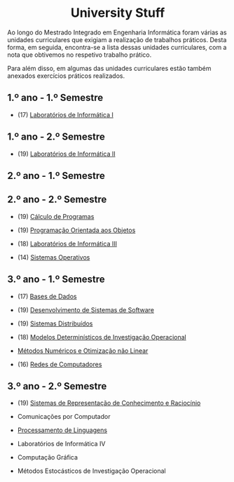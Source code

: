 <div align="center">
	<h1><strong>University Stuff</strong></h1>
</div>

Ao longo do Mestrado Integrado em Engenharia Informática foram várias as unidades curriculares que exigiam a realização de trabalhos práticos. Desta forma, em seguida, encontra-se a lista dessas unidades curriculares, com a nota que obtivemos no respetivo trabalho prático.

Para além disso, em algumas das unidades curriculares estão também anexados exercícios práticos realizados.

## 1.º ano - 1.º Semestre

  * (17) [Laboratórios de Informática I](https://github.com/catarinamachado/bomberman)

## 1.º ano - 2.º Semestre

  * (19)  [Laboratórios de Informática II](https://github.com/catarinamachado/roguelike)

## 2.º ano - 1.º Semestre

## 2.º ano - 2.º Semestre

  * (19) [Cálculo de Programas](https://github.com/catarinamachado/CP)

  * (19) [Programação Orientada aos Objetos](https://github.com/catarinamachado/JavaFactura)

  * (18) [Laboratórios de Informática III](https://github.com/catarinamachado/LI3)

  * (14) [Sistemas Operativos](https://github.com/catarinamachado/NPS)

## 3.º ano - 1.º Semestre

  * (17) [Bases de Dados](https://github.com/catarinamachado/Events-Workbench)

  * (19) [Desenvolvimento de Sistemas de Software](https://github.com/catarinamachado/uminho-miei/tree/master/3/DSS)

  * (19) [Sistemas Distribuídos](https://github.com/catarinamachado/Cloud-Management-Services)

  * (18) [Modelos Determinísticos de Investigação Operacional](https://github.com/catarinamachado/university-stuff/tree/master/3/MDIO)

  * [Métodos Numéricos e Otimização não Linear](https://github.com/catarinamachado/university-stuff/tree/master/3/MNONL)

  * (16) [Redes de Computadores](https://github.com/catarinamachado/university-stuff/tree/master/3/RC)


## 3.º ano - 2.º Semestre

  * (19) [Sistemas de Representação de Conhecimento e Raciocínio](https://github.com/catarinamachado/SRCR)

  * Comunicações por Computador

  * [Processamento de Linguagens](https://github.com/catarinamachado/uminho-miei/tree/master/3/PL)

  * Laboratórios de Informática IV

  * Computação Gráfica

  * Métodos Estocásticos de Investigação Operacional

